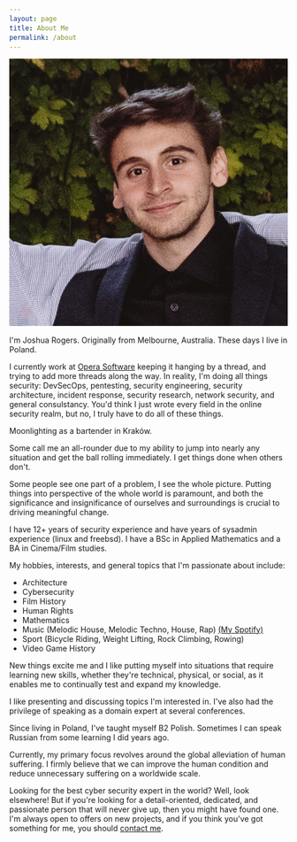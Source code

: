 ```yaml
---
layout: page
title: About Me
permalink: /about
---
```


![Joshua Rogers, hacker and security expert, bartender, from Melbourne](/files/Joshua_Rogers_Melbourne.jpg)

I'm Joshua Rogers. Originally from Melbourne, Australia. These days I live in Poland.

I currently work at [Opera Software](https://opera.com/) keeping it hanging by a thread, and trying to add more threads along the way. In reality, I'm doing all things security: DevSecOps, pentesting, security engineering, security architecture, incident response, security research, network security, and general consulstancy. You'd think I just wrote every field in the online security realm, but no, I truly have to do all of these things.

Moonlighting as a bartender in Kraków.

Some call me an all-rounder due to my ability to jump into nearly any situation and get the ball rolling immediately. I get things done when others don't.

Some people see one part of a problem, I see the whole picture. Putting things into perspective of the whole world is paramount, and both the significance and insignificance of ourselves and surroundings is crucial to driving meaningful change.

I have 12+ years of security experience and have years of sysadmin experience (linux and freebsd). I have a BSc in Applied Mathematics and a BA in Cinema/Film studies.

My hobbies, interests, and general topics that I'm passionate about include:
- Architecture
- Cybersecurity
- Film History
- Human Rights
- Mathematics
- Music (Melodic House, Melodic Techno, House, Rap) [(My Spotify)](https://open.spotify.com/playlist/3wfARljUCoGyEGmFbjyvo3?si=a7b3eeb5d0894d10)
- Sport (Bicycle Riding, Weight Lifting, Rock Climbing, Rowing)
- Video Game History

New things excite me and I like putting myself into situations that require learning new skills, whether they're technical, physical, or social, as it enables me to continually test and expand my knowledge.

I like presenting and discussing topics I'm interested in. I've also had the privilege of speaking as a domain expert at several conferences.

Since living in Poland, I've taught myself B2 Polish. Sometimes I can speak Russian from some learning I did years ago.

Currently, my primary focus revolves around the global alleviation of human suffering. I firmly believe that we can improve the human condition and reduce unnecessary suffering on a worldwide scale.

Looking for the best cyber security expert in the world? Well, look elsewhere! But if you're looking for a detail-oriented, dedicated, and passionate person that will never give up, then you might have found one. I'm always open to offers on new projects, and if you think you've got something for me, you should [contact me](/contact.html).
